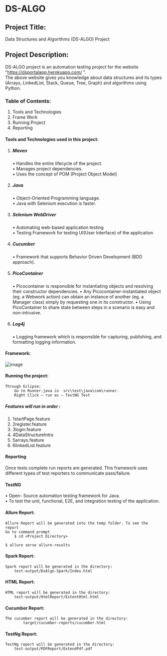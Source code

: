 # DS-ALGO
## Project Title:   
   Data Structures and Algorithms (DS-ALGO) Project 

## Project Description:    
DS-ALGO project is an automation testing project for the website "https://dsportalapp.herokuapp.com/ ".    
The above website gives you knowledge about data structures and its types (Arrays, LinkedList, Stack, Queue, Tree, Graph) and algorithms using Python.

### Table of Contents:
1.	Tools and Technologies
2.	Frame Work
3.	Running Project
4.	Reporting

#### Tools and Technologies used in this project:

1.	##### Maven      
	•	Handles the entire lifecycle of the project.    
	•	Manages project dependencies.    
	•	Uses the concept of POM (Project Object Model)    

2.	##### Java    
	•	Object-Oriented Programming language.    
	•	Java with Selenium execution is faster.    

3.	##### Selenium WebDriver    
	•	Automating web-based application testing    
	•	Testing Framework for testing UI(User Interface) of the application    

4.	##### Cucumber    
	•	Framework that supports Behavior Driven Development (BDD approach).   

5.	##### PicoContainer 
	•	Picocontainer is responsible for instantiating objects and resolving their constructor dependencies. 
	•	Any Picocontainer-instantiated object (eg. a Webwork action) can obtain an instance of another (eg. a Manager class) simply by requesting one in its 		     constructor.
	•	Using PicoContainer to share state between steps in a scenario is easy and non-intrusive.
	
6.	##### Log4j    
	•	Logging framework which is responsible for capturing, publishing, and formatting logging information.    

#### Framework:             
![image](https://user-images.githubusercontent.com/97117913/211368468-0149f553-6399-4dfe-894e-3f8e18446b64.png)



#### Running the project:    
    Through Eclipse:	
      	Go to Runner.java in  src\test\java\com\runner.
        Right Click – run as – TestNG Test

##### Features will run in order :     
1.	1startPage.feature   
2.	2register.feature   
3.	3login.feature   
4.	4DataStructureIntro    
5.	5arrays.feature    
6.	6linkedList.feature    


#### Reporting      
Once tests complete run reports are generated. This framework uses different types of test reporters to communicate pass/failure.

#### TestNG   
•	Open- Source automation testing framework for Java.    
•	To test the unit, functional, E2E, and integration testing of the application.   

#### Allure Report:          
	Allure Report will be generated into the temp folder. To see the report
	Go to command prompt
		$ cd <Project Directory>

	$ allure serve allure-results

#### Spark Report:           
	Spark report will be generated in the directory: 
		test-output/DsAlgo-Spark/Index.html    

#### HTML Report:           
	HTML report will be generated in the directory: 
		test-output/HtmlReport/ExtentHtml.html

#### Cucumber Report:        
	The cucumber report will be generated in the directory:
			target/cucumber-reports/cucumber.html
			
#### TestNg Report:   
	TestNg report will be generated in the directory: 
		test-output/PDFReport/ExtendPdf.pdf      


